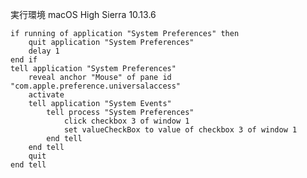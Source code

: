 <!-- title:AppleScript：備付トラックパッドの有効無効を切り替える -->

実行環境 macOS High Sierra 10.13.6

```applescript:
if running of application "System Preferences" then
	quit application "System Preferences"
	delay 1
end if
tell application "System Preferences"
	reveal anchor "Mouse" of pane id "com.apple.preference.universalaccess"
	activate
	tell application "System Events"
		tell process "System Preferences"
			click checkbox 3 of window 1
			set valueCheckBox to value of checkbox 3 of window 1
		end tell
	end tell
	quit
end tell
```
